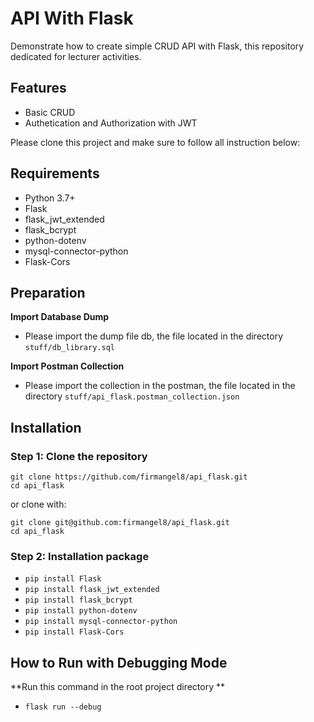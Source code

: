 
# API With Flask

Demonstrate how to create simple CRUD API with Flask, this repository dedicated for lecturer activities.

## Features
- Basic CRUD
- Authetication and Authorization with JWT

Please clone this project and make sure to follow all instruction below:

## Requirements
- Python 3.7+
- Flask
- flask_jwt_extended
- flask_bcrypt
- python-dotenv
- mysql-connector-python
- Flask-Cors


## Preparation
**Import Database Dump**
- Please import the dump file db, the file located in the directory `stuff/db_library.sql`

**Import Postman Collection**
- Please import the collection in the postman, the file located in the directory `stuff/api_flask.postman_collection.json`

## Installation
### Step 1: Clone the repository
```
git clone https://github.com/firmangel8/api_flask.git
cd api_flask
```
or clone with:
```
git clone git@github.com:firmangel8/api_flask.git
cd api_flask
```

### Step 2: Installation package
- `pip install Flask`
- `pip install flask_jwt_extended`
- `pip install flask_bcrypt`
- `pip install python-dotenv`
- `pip install mysql-connector-python`
- `pip install Flask-Cors`

## How to Run with Debugging Mode
**Run this command in the root project directory **
- `flask run --debug`